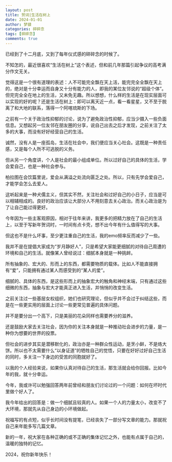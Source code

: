 ```yaml
---
layout: post
title: 贺词|生活在树上
date: 2024-01-01
author: 梦貘
categories: 碎碎念
tags: [碎碎念]
comments: true
---
```


已经到了十二月底，又到了每年仪式感的碎碎念的时候了。

不知怎的，最近很喜欢“生活在树上”这个表述，但和前几年那篇引起争议的高考满分作文无关。

觉得这是一个很有道理的表述：人不可能完全飘在天上活，能完完全全飘在天上的，绝对是十分幸运而自身又十分有能力的人，即我的某位友邻说的“超级个体”。但完完全全在地上的生活，又未免无趣。所以想想，什么样的生活是在现实层面可以实现的好的呢？还是生活在树上：即可以离天近一点，看一看星星，又不至于脱离了和大地的联系，落得一个阿喀琉斯的下场。

之前有一个关于政治性抑郁的讨论，说为了避免政治性抑郁，应当少摄入一些负面信息。又想起另一位友邻在朋友圈的分享，说自己出去之后才发现，之前关注了太多的大事，而没有好好经营自己的生活。

诚然，没有人是一座孤岛，生活在社会中，我们便应当关心社会。这既是一种责任感，又是每个人所不可逃脱的义务。

但从另一个角度讲，个人是社会的最小组成单位。所以过好自己的具体的生活，学会爱自己，也是一种社会参与。

柏拉图在会饮篇里说，爱会从满溢之处流向匮乏之处。所以，只有先学会爱自己，才能学会怎么去爱人。

这听起来是一种犬儒主义，但其实不然，关注社会和过好自己的小日子，应当是可以相辅相成的。良好的政治应该让大部分人不用刻意去关心政治。而关心政治是为了让自己能过得更好。

今年因为一些主客观原因，相对于往年来讲，我更多的把精力放在了自己的生活上，以至于写新年贺词时，一时间有点卡壳，想不出今年有什么值得写的大事。

但这也不是什么坏事，至少更注重自己的生活，我的emo频率反而减少了一些。

我并不是在提倡大家成为“岁月静好人”，只是希望大家能更细腻的对待自己周遭的环境和自己的生活。就像某人曾经说过：细腻本身就是一种挑衅。

所有抽象的、宏大的、形而上的东西，都需要物质的载体。比如人不能直接拥有“爱”，只能拥有通过某人而感受到的“某人的爱”。

细腻的、具体的东西，是这些形而上的抽象宏大的触角和神经末端，只有通过这些细微的东西，抽象与宏大才能真正进入生活，并悄悄的改变生活。

之前关注过一些基层女权组织，她们也研究理论，但似乎并不会过于纠结这些，而是在一些更实用的层面上讨论一些更常见普遍的具体问题。

并不是要分出一个高下，只是美丽的花朵同样也需要养分的滋养。

还是鼓励大家去关注社会，因为你的关注本身就是一种推动社会进步的力量，是一种你为想要的世界的投票。

但社会的进步其实是潜移默化的，政治亦是一种群众性运动，是烹小鲜，不是烙大饼。所以也不太需要什么“以身证道”的牺牲自己的觉悟，只要在好好过好自己生活的同时，多关注一下身边的受苦的同胞就好了。

以我的个人经验来说，如果你认真对待自己的生活，那生活就会给你回报。比如今年的我，就十分幸运。

今年，我或许可以勉强回答两年前曾经和朋友们讨论过的一个问题：如何在坏时代里做个好人了。

我今年给出的回答是：做一个细腻且较真的人。如果一个人的力量太小，改变不了大环境，那就先从自己身边的小环境做起。

祝福写的有点短，似乎长时间没有提笔，已经丧失了一部分写文章的能力。那就祝自己来年能多写几篇文章。

新的一年，祝大家在各种正确的或不正确的集体记忆之外，也能有点属于自己的，温暖的独特的记忆。

2024，祝你新年快乐！